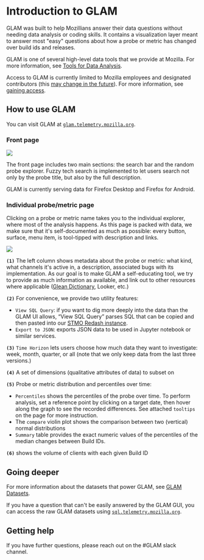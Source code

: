 # Introduction to GLAM

GLAM was built to help Mozillians answer their data questions without needing data analysis or coding skills. It contains a visualization layer meant to answer most "easy" questions about how a probe or metric has changed over build ids and releases.

GLAM is one of several high-level data tools that we provide at Mozilla. For more information, see [Tools for Data Analysis](../tools/interfaces.md).

Access to GLAM is currently limited to Mozilla employees and designated contributors (this [may change in the future](https://bugzilla.mozilla.org/show_bug.cgi?id=1712353)). For more information, see [gaining access](../concepts/gaining_access.md).

## How to use GLAM

You can visit GLAM at [`glam.telemetry.mozilla.org`](https://glam.telemetry.mozilla.org).

### Front page

![](../assets/GLAM_screenshots/front-page.png)

The front page includes two main sections: the search bar and the random probe explorer. Fuzzy tech search is implemented to let users search not only by the probe title, but also by the full description.

GLAM is currently serving data for Firefox Desktop and Firefox for Android.

### Individual probe/metric page

Clicking on a probe or metric name takes you to the individual explorer, where most of the analysis happens. As this page is packed with data, we make sure that it's self-documented as much as possible: every button, surface, menu item, is tool-tipped with description and links.

![](../assets/GLAM_screenshots/probe-page.png)

**`(1)`** The left column shows metadata about the probe or metric: what kind, what channels it's active in, a description, associated bugs with its implementation. As our goal is to make GLAM a self-educating tool, we try to provide as much information as available, and link out to other resources where applicable ([Glean Dictionary](https://dictionary.telemetry.mozilla.org/), Looker, etc.)

**`(2)`** For convenience, we provide two utility features:

- `View SQL Query`: if you want to dig more deeply into the data than the GLAM UI allows, “View SQL Query” parses SQL that can be copied and then pasted into our [STMO Redash instance](../tools/stmo.md).
- `Export to JSON`: exports JSON data to be used in Jupyter notebook or similar services.

**`(3)`** `Time Horizon` lets users choose how much data they want to investigate: week, month, quarter, or all (note that we only keep data from the last three versions.)

**`(4)`** A set of dimensions (qualitative attributes of data) to subset on

**`(5)`** Probe or metric distribution and percentiles over time:

- `Percentiles` shows the percentiles of the probe over time. To perform analysis, set a reference point by clicking on a target date, then hover along the graph to see the recorded differences. See attached `tooltips` on the page for more instruction.
- The `compare` violin plot shows the comparison between two (vertical) normal distributions
- `Summary` table provides the exact numeric values of the percentiles of the median changes between Build IDs.

**`(6)`** shows the volume of clients with each given Build ID

## Going deeper

For more information about the datasets that power GLAM, see [GLAM Datasets](../datasets/glam.md).

If you have a question that can't be easily answered by the GLAM GUI, you can access the raw GLAM datasets using [`sql.telemetry.mozilla.org`](../tools/stmo.md).

## Getting help

If you have further questions, please reach out on the #GLAM slack channel.
